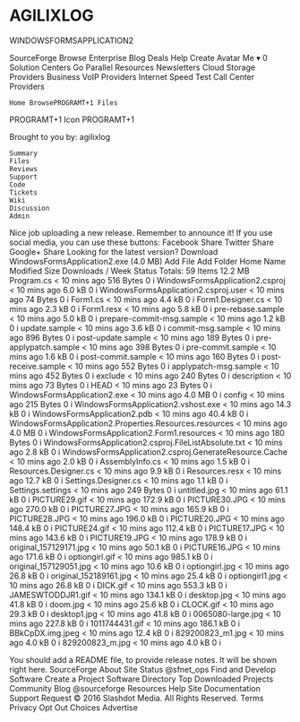 # AGILIXLOG
WINDOWSFORMSAPPLICATION2

SourceForge
Browse Enterprise Blog Deals Help
Create
Avatar Me ▾
0
Solution Centers Go Parallel
Resources Newsletters Cloud Storage Providers Business VoIP Providers Internet Speed Test Call Center Providers

    Home BrowsePROGRAMT+1 Files 

PROGRAMT+1 Icon
PROGRAMT+1

Brought to you by: agilixlog

    Summary
    Files
    Reviews
    Support
    Code
    Tickets
    Wiki
    Discussion
    Admin

Nice job uploading a new release. Remember to announce it!
If you use social media, you can use these buttons:
Facebook Share
Twitter Share
Google+ Share
Looking for the latest version? Download WindowsFormsApplication2.exe (4.0 MB)
Add File
Add Folder
Home
Name 	Modified 	Size 	Downloads / Week 	Status
Totals: 59 Items 	  	12.2 MB 		
Program.cs 	< 10 mins ago 	516 Bytes 	0 	i
WindowsFormsApplication2.csproj 	< 10 mins ago 	6.0 kB 	0 	i
WindowsFormsApplication2.csproj.user 	< 10 mins ago 	74 Bytes 	0 	i
Form1.cs 	< 10 mins ago 	4.4 kB 	0 	i
Form1.Designer.cs 	< 10 mins ago 	2.3 kB 	0 	i
Form1.resx 	< 10 mins ago 	5.8 kB 	0 	i
pre-rebase.sample 	< 10 mins ago 	5.0 kB 	0 	i
prepare-commit-msg.sample 	< 10 mins ago 	1.2 kB 	0 	i
update.sample 	< 10 mins ago 	3.6 kB 	0 	i
commit-msg.sample 	< 10 mins ago 	896 Bytes 	0 	i
post-update.sample 	< 10 mins ago 	189 Bytes 	0 	i
pre-applypatch.sample 	< 10 mins ago 	398 Bytes 	0 	i
pre-commit.sample 	< 10 mins ago 	1.6 kB 	0 	i
post-commit.sample 	< 10 mins ago 	160 Bytes 	0 	i
post-receive.sample 	< 10 mins ago 	552 Bytes 	0 	i
applypatch-msg.sample 	< 10 mins ago 	452 Bytes 	0 	i
exclude 	< 10 mins ago 	240 Bytes 	0 	i
description 	< 10 mins ago 	73 Bytes 	0 	i
HEAD 	< 10 mins ago 	23 Bytes 	0 	i
WindowsFormsApplication2.exe 	< 10 mins ago 	4.0 MB 	0 	i
config 	< 10 mins ago 	215 Bytes 	0 	i
WindowsFormsApplication2.vshost.exe 	< 10 mins ago 	14.3 kB 	0 	i
WindowsFormsApplication2.pdb 	< 10 mins ago 	40.4 kB 	0 	i
WindowsFormsApplication2.Properties.Resources.resources 	< 10 mins ago 	4.0 MB 	0 	i
WindowsFormsApplication2.Form1.resources 	< 10 mins ago 	180 Bytes 	0 	i
WindowsFormsApplication2.csproj.FileListAbsolute.txt 	< 10 mins ago 	2.8 kB 	0 	i
WindowsFormsApplication2.csproj.GenerateResource.Cache 	< 10 mins ago 	2.0 kB 	0 	i
AssemblyInfo.cs 	< 10 mins ago 	1.5 kB 	0 	i
Resources.Designer.cs 	< 10 mins ago 	9.9 kB 	0 	i
Resources.resx 	< 10 mins ago 	12.7 kB 	0 	i
Settings.Designer.cs 	< 10 mins ago 	1.1 kB 	0 	i
Settings.settings 	< 10 mins ago 	249 Bytes 	0 	i
untitled.jpg 	< 10 mins ago 	61.1 kB 	0 	i
PICTURE29.gif 	< 10 mins ago 	172.9 kB 	0 	i
PICTURE30.JPG 	< 10 mins ago 	270.0 kB 	0 	i
PICTURE27.JPG 	< 10 mins ago 	165.9 kB 	0 	i
PICTURE28.JPG 	< 10 mins ago 	196.0 kB 	0 	i
PICTURE20.JPG 	< 10 mins ago 	148.4 kB 	0 	i
PICTURE24.gif 	< 10 mins ago 	112.4 kB 	0 	i
PICTURE17.JPG 	< 10 mins ago 	143.6 kB 	0 	i
PICTURE19.JPG 	< 10 mins ago 	178.9 kB 	0 	i
original_157129171.jpg 	< 10 mins ago 	50.1 kB 	0 	i
PICTURE16.JPG 	< 10 mins ago 	171.6 kB 	0 	i
optiongirl.gif 	< 10 mins ago 	985.1 kB 	0 	i
original_157129051.jpg 	< 10 mins ago 	10.6 kB 	0 	i
optiongirl.jpg 	< 10 mins ago 	26.8 kB 	0 	i
original_152189161.jpg 	< 10 mins ago 	25.4 kB 	0 	i
optiongirl1.jpg 	< 10 mins ago 	26.8 kB 	0 	i
DICK.gif 	< 10 mins ago 	553.3 kB 	0 	i
JAMESWTODDJR1.gif 	< 10 mins ago 	134.1 kB 	0 	i
desktop.jpg 	< 10 mins ago 	41.8 kB 	0 	i
doom.jpg 	< 10 mins ago 	25.6 kB 	0 	i
CLOCK.gif 	< 10 mins ago 	29.3 kB 	0 	i
desktop1.jpg 	< 10 mins ago 	41.8 kB 	0 	i
0065080-large.jpg 	< 10 mins ago 	227.8 kB 	0 	i
1011744431.gif 	< 10 mins ago 	186.1 kB 	0 	i
BBkCpDX.img.jpeg 	< 10 mins ago 	12.4 kB 	0 	i
829200823_m1.jpg 	< 10 mins ago 	4.0 kB 	0 	i
829200823_m.jpg 	< 10 mins ago 	4.0 kB 	0 	i

You should add a README file, to provide release notes. It will be shown right here.
SourceForge
About
Site Status
@sfnet_ops
Find and Develop Software
Create a Project
Software Directory
Top Downloaded Projects
Community
Blog
@sourceforge
Resources
Help
Site Documentation
Support Request
© 2016 Slashdot Media. All Rights Reserved.
Terms Privacy Opt Out Choices Advertise

